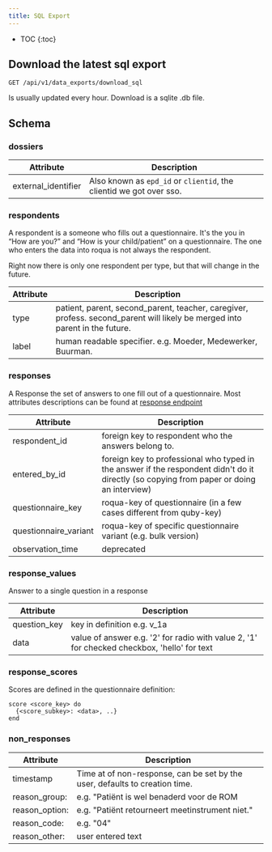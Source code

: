 ```yaml
---
title: SQL Export
---
```


* TOC
{:toc}

## Download the latest sql export

    GET /api/v1/data_exports/download_sql

Is usually updated every hour. Download is a sqlite .db file.

## Schema

### dossiers

Attribute           | Description
--------------------|-----------------
external_identifier | Also known as `epd_id` or `clientid`, the clientid we got over sso.

### respondents

A respondent is a someone who fills out a questionnaire. It's the you in “How are you?” and “How is your child/patient” on a questionnaire. The one who enters the data into roqua is not always the respondent.

Right now there is only one respondent per type, but that will change in the future.

Attribute             | Description
----------------------|-----------------
type                  | patient, parent, second_parent, teacher, caregiver, profess. second_parent will likely be merged into parent in the future.
label                 | human readable specifier. e.g. Moeder, Medewerker, Buurman.

### responses

A Response the set of answers to one fill out of a questionnaire. Most attributes descriptions can be found at [response endpoint](/developer/rom/dossier/responses/#response-attributes)

Attribute             | Description
----------------------|-----------------
respondent_id         | foreign key to respondent who the answers belong to.
entered_by_id         | foreign key to professional who typed in the answer if the respondent didn't do it directly (so copying from paper or doing an interview)
questionnaire_key     | roqua-key of questionnaire (in a few cases different from quby-key)
questionnaire_variant | roqua-key of specific questionnaire variant (e.g. bulk version)
observation_time      | deprecated

### response_values

Answer to a single question in a response

Attribute             | Description
----------------------|-----------------
question_key          | key in definition e.g. v_1a
data                  | value of answer e.g. '2' for radio with value 2, '1' for checked checkbox, 'hello' for text

### response_scores

Scores are defined in the questionnaire definition:

```
score <score_key> do
  {<score_subkey>: <data>, ..}
end
```

### non_responses

Attribute             | Description
----------------------|-----------------
timestamp             | Time at of non-response, can be set by the user, defaults to creation time.
reason_group:         | e.g. "Patiënt is wel benaderd voor de ROM
reason_option:        | e.g. "Patiënt retourneert meetinstrument niet."
reason_code:          | e.g. "04"
reason_other:         | user entered text
